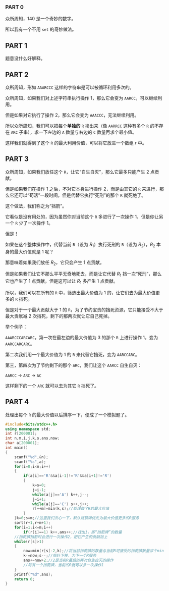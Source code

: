 ### PART 0
众所周知，140 是一个奇妙的数字。

所以我有一个不用 ``set`` 的奇妙做法。

## PART 1
题意没什么好解释。

## PART 2
众所周知，形如 ``AAARCCC`` 这样的字符串是可以被循环利用多次的。

众所周知，如果我们对上述字符串执行操作 1，那么它会变为 ``AARCC``，可以继续利用。

但是如果对它执行了操作 2，那么它会变为 ``AAACCC``，无法继续利用。

所以众所周知，我们可以把每个**单独的** ``R`` 拎出来（像 ``AARRCC`` 这种有多个 ``R`` 的不存在 ``ARC`` 子串），求一下左边的 ``A`` 数量与右边的 ``C`` 数量再求个最小值。

这样我们就得到了这个 ``R`` 的最大利用价值，可以将它放进一个数组 $r$ 中。

## PART 3

众所周知，如果我们放任这个 ``R``，让它“自生自灭”，那么它最多只能产生 2 点贡献。

但是如果我们在操作 1 之后，不对它本身进行操作 2，而是由其它的 ``R`` 来进行，那么它还可以“苟活”一段时间，但是代替它执行“死刑”的那个 ``R`` 就死绝了。

这个做法，我们称之为“挡箭”。

它看似是没有用处的，因为虽然你对当前这个 ``R`` 多进行了一次操作 1，但是你让另一个 ``R`` 少了一次操作 1。

但是！

如果在这个整体操作中，代替当前 ``R``（设为 $R_1$）执行死刑的 ``R``（设为 $R_2$），$R_2$ 本身的最大价值就是 1 呢？

那意味着如果我们放任 $R_2$，它只会产生 1 点贡献。

但是如果我们让它不那么平平无奇地死去，而是让它代替 $R_1$ 挡一次“死刑”，那么它也产生了 1 点贡献，但是这可以让 $R_1$ 多产生 1 点贡献。

所以，我们可以在所有的 ``R`` 中，筛选出最大价值为 1 的，让它们去为最大价值更多的 ``R`` 挡死。

但是对于一个最大贡献大于 1 的 ``R``，为了节约宝贵的挡死资源，它只能接受不大于最大贡献减 2 次挡死，剩下的那两次就让它自己死掉。

举个例子：

``AAARCCCARCARC``，第一次在最左边的最大价值为 3 的那个 ``R`` 上进行操作 1，变为 ``AARCCARCARC``。

第二次我们用一个最大价值为 1 的 ``R`` 来代替它挡死，变为 ``AARCCARC``。

第三，第四次为了节约剩下的那个 ``ARC``，我们让这个 ``AARCC`` 自生自灭：

``AARCC`` $\to$ ``ARC`` $\to$ ``AC``

这样剩下的一个 ``ARC`` 就可以去为其它 ``R`` 挡死了。

## PART 4

处理出每个 ``R`` 的最大价值以后排序一下，便成了一个模拟题了。

```cpp
#include<bits/stdc++.h>
using namespace std;
int r[200001];
int n,m,i,j,k,s,ans,now;
char a[200001];
int main()
{
	scanf("%d",&n);
	scanf("%s",a);
	for(i=0;i<n;i++)
	{
		if(a[i]=='R'&&a[i-1]!='R'&&a[i+1]!='R')
		{
			k=s=0;
			j=i-1;
			while(a[j]=='A') k++,j--;
			j=i+1;
			while(a[j]=='C') s++,j++;
			r[++m]=min(k,s);//处理每个R的最大价值
		}
	}k=0;s=m;//这里我们贪心一下，默认挡箭牌优先为最大价值更多的R服务
	sort(r+1,r+m+1);
	for(i=1;i<=m;i++)
		if(r[i]==1) k++,ans++;//找出1，即“挡箭牌”的数量
    //挡箭牌挡箭时会进行一次操作2，把它产生的贡献加上
	while(r[s]>1)
	{
		now=min(r[s]-2,k);//将当前挡箭牌的数量与当前R可接受的挡箭牌数量求个min
		k-=now;s--;//指针下移，为下一个R服务
		ans+=now+2;//2是当前R最后的两次自生自灭的操作
        //每有一个挡箭牌，当前的R就可以多一次操作1
	}
	printf("%d",ans);
	return 0;
}
```
